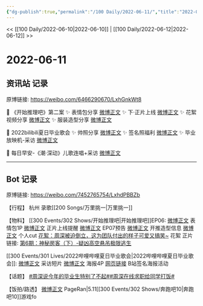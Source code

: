 ```yaml
---
{"dg-publish":true,"permalink":"/100 Daily/2022-06-11/","title":"2022-06-11","created":"2022-12-04T23:05:17.000+08:00","updated":"2023-04-11T14:46:34.000+08:00"}
---
```



<< [[100 Daily/2022-06-10\|2022-06-10]] | [[100 Daily/2022-06-12\|2022-06-12]] >>

# 2022-06-11

## 资讯站 记录

原博链接: https://weibo.com/6466290670/LxhGnkWt8

💫 《开始推理吧》第二案
✨ 表情包分享 [微博正文](https://m.weibo.cn/6466290670/4779160767829029)
✨ 下·正片上线 [微博正文](https://m.weibo.cn/6466290670/4779233677672658)
✨ 花絮视频分享 [微博正文](https://m.weibo.cn/6466290670/4779324207797343)
✨ 服装造型分享 [微博正文](https://m.weibo.cn/6466290670/4779266326397969)

💫 2022bilibili夏日毕业歌会
✨ 帅照分享 [微博正文](https://m.weibo.cn/6466290670/4779217067707206)
✨ 签名照福利 [微博正文](https://m.weibo.cn/6466290670/4779219832537177)
✨ 毕业放映机-采访 [微博正文](https://m.weibo.cn/6466290670/4779213520115054)

💫 每日早安-《潮·深动》儿歌连唱+采访
[微博正文](https://m.weibo.cn/6466290670/4779090437736469)

---
## Bot 记录

原博链接: https://weibo.com/7452765754/LxhdPBBZb

【行程】
杭州 录歌[[200 Songs/万里挑一\|万里挑一]]

【物料】
[[300 Events/302 Shows/开始推理吧\|开始推理吧]]EP06:
[微博正文](https://m.weibo.cn/2162247381/4779158338539852) 表情包1P
[微博正文](https://m.weibo.cn/2162247381/4779229512205051) 正片上线提醒
[微博正文](https://m.weibo.cn/2162247381/4779245576653745) EP07预告
[微博正文](https://m.weibo.cn/7710473200/4779253620546165) 开推造型信息
[微博正文](https://m.weibo.cn/1371117067/4779260202192030) 个人cut
[花絮：周深被迫倒立，这为团队付出的样子可爱又搞笑~](https://weibo.cn/sinaurl?u=http%3A%2F%2Fm.v.qq.com%2Fplay.html%3Fcid%3Dmzc00200ls9qbfs%26vid%3Dq00431if0yp%26url_from%3Dshare%26second_share%3D0%26share_from%3Dsina%26pgid%3Dpage_detail%26mod_id%3Dmod_toolbar_new) 花絮
正片链接:
[第6期：神秘房客（下）-疑凶高空悬吊极限逃生](https://weibo.cn/sinaurl?u=http%3A%2F%2Fv.qq.com%2Fx%2Fcover%2Fmzc00200ls9qbfs%2Fw0043w1lalg.html)

[[300 Events/301 Lives/2022哔哩哔哩夏日毕业歌会\|2022哔哩哔哩夏日毕业歌会]]:
[微博正文](https://m.weibo.cn/6744306402/4779211199615954) 采访短片
[微博正文](https://m.weibo.cn/6744306402/4779213691553424) 海报4P
[网页链接](https://weibo.cn/sinaurl?u=https%3A%2F%2Fb23.tv%2Fh7rvBJ1) B站签名海报活动

【话题】
[#周深说今年的毕业生特别了不起#](https://s.weibo.com/weibo?q=%23%E5%91%A8%E6%B7%B1%E8%AF%B4%E4%BB%8A%E5%B9%B4%E7%9A%84%E6%AF%95%E4%B8%9A%E7%94%9F%E7%89%B9%E5%88%AB%E4%BA%86%E4%B8%8D%E8%B5%B7%23)[#周深在线求职给同学打饭#](https://s.weibo.com/weibo?q=%23%E5%91%A8%E6%B7%B1%E5%9C%A8%E7%BA%BF%E6%B1%82%E8%81%8C%E7%BB%99%E5%90%8C%E5%AD%A6%E6%89%93%E9%A5%AD%23)

【饭拍/路透】
[微博正文](https://m.weibo.cn/7633014126/4779160482615087) PageRan|5.11[[300 Events/302 Shows/奔跑吧10\|奔跑吧10]]游戏fo
